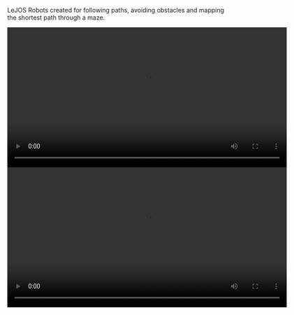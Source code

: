 LeJOS Robots created for following paths, avoiding obstacles and mapping the shortest path through a maze.

<div class="centre">
	<video width="auto" height="320" controls>
		<source src="/video/lejos-1.webm" type="video/webm">
	</video>
	<video width="auto" height="320" controls>
		<source src="/video/lejos-2.webm" type="video/webm">
	</video>
</div>

